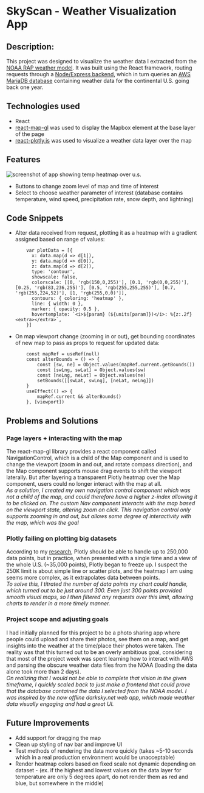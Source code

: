 # SkyScan - Weather Visualization App

## Description:

This project was designed to visualize the weather data I extracted from the [NOAA RAP weather model](https://www.ncei.noaa.gov/products/weather-climate-models/rapid-refresh-update). It was built using the React framework, routing requests through a [Node/Express backend](https://github.com/esaltzm/skyscan-backend), which in turn queries an [AWS MariaDB database](https://github.com/esaltzm/weather-api) containing weather data for the continental U.S. going back one year. 


## Technologies used

- React
- [react-map-gl](https://visgl.github.io/react-map-gl/) was used to display the Mapbox element at the base layer of the page
- [react-plotly.js](https://plotly.com/javascript/react/) was used to visualize a weather data layer over the map

## Features

![screenshot of app showing temp heatmap over u.s.](https://i.imgur.com/3W2yjpK.png)
- Buttons to change zoom level of map and time of interest
- Select to choose weather parameter of interest (database contains temperature, wind speed, precipitation rate, snow depth, and lightning)


## Code Snippets

- Alter data received from request, plotting it as a heatmap with a gradient assigned based on range of values:

          var plotData = [{
            x: data.map(d => d[1]),
            y: data.map(d => d[0]),
            z: data.map(d => d[2]),
            type: 'contour',
            showscale: false,
            colorscale: [[0, 'rgb(150,0,255)'], [0.1, 'rgb(0,0,255)'], [0.25, 'rgb(83,236,255)'], [0.5, 'rgb(255,255,255)'], [0.7, 'rgb(255,224,52)'], [1, 'rgb(255,0,0)']],
            contours: { coloring: 'heatmap' },
            line: { width: 0 },
            marker: { opacity: 0.5 },
            hovertemplate: `<i>${param} (${units[param]})</i>: %{z:.2f}<extra></extra>`,
          }]
          
- On map viewport change (zooming in or out), get bounding coordinates of new map to pass as props to request for updated data:

          const mapRef = useRef(null)
          const alterBounds = () => {
              const [sw, ne] = Object.values(mapRef.current.getBounds())
              const [swLng, swLat] = Object.values(sw)
              const [neLng, neLat] = Object.values(ne)
              setBounds([[swLat, swLng], [neLat, neLng]])
          }
          useEffect(() => {
              mapRef.current && alterBounds()
          }, [viewport])
          
## Problems and Solutions

### Page layers + interacting with the map
The react-map-gl library provides a react component called NavigationControl, which is a child of the Map component and is used to change the viewport (zoom in and out, and rotate compass direction), and the Map component supports mouse drag events to shift the viewport laterally. But after layering a transparent Plotly heatmap over the Map component, users could no longer interact with the map at all.
<br/><em>As a solution, I created my own navigation control component which was not a child of the map, and could therefore have a higher z-index allowing it to be clicked on. The custom Nav component interacts with the map based on the viewport state, altering zoom on click. This navigation control only supports zooming in and out, but allows some degree of interactivity with the map, which was the goal</em>

### Plotly failing on plotting big datasets
According to my [research](https://community.plotly.com/t/how-much-data-can-plotly-charts-handle/16), Plotly should be able to handle up to 250,000 data points, but in practice, when presented with a single time and a view of the whole U.S. (~35,000 points), Plotly began to freeze up. I suspect the 250K limit is about simple line or scatter plots, and the heatmap I am using seems more complex, as it extrapolates data between points.
<br/><em>To solve this, I titrated the number of data points my chart could handle, which turned out to be just around 300. Even just 300 points provided smooth visual maps, so I then filtered any requests over this limit, allowing charts to render in a more timely manner.</em>

### Project scope and adjusting goals
I had initially planned for this project to be a photo sharing app where people could upload and share their photos, see them on a map, and get insights into the weather at the time/place their photos were taken. The reality was that this turned out to be an overly ambitious goal, considering that most of the project week was spent learning how to interact with AWS and parsing the obscure weather data files from the NOAA (loading the data alone took more than 2 days).
<br/><em>On realizing that I would not be able to complete that vision in the given timeframe, I quickly scaled back to just make a frontend that could prove that the database contained the data I selected from the NOAA model. I was inspired by the now offline darksky.net web app, which made weather data visually engaging and had a great UI.</em>

## Future Improvements
- Add support for dragging the map
- Clean up styling of nav bar and improve UI
- Test methods of rendering the data more quickly (takes ~5-10 seconds which in a real production environment would be unacceptable)
- Render heatmap colors based on fixed scale not dynamic depending on dataset - (ex. if the highest and lowest values on the data layer for temperature are only 5 degrees apart, do not render them as red and blue, but somewhere in the middle)
